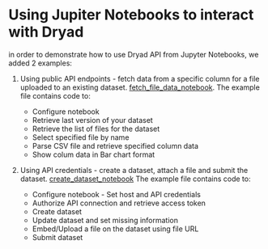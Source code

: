 Using Jupiter Notebooks to interact with Dryad
========================

in order to demonstrate how to use Dryad API from Jupyter Notebooks, we added 2 examples:
1. Using public API endpoints - fetch data from a specific column for a file uploaded to an existing dataset. [fetch_file_data_notebook](./fetch_file_data_notebook.ipynb).
The example file contains code to:
    * Configure notebook
    * Retrieve last version of your dataset
    * Retrieve the list of files for the dataset
    * Select specified file by name
    * Parse CSV file and retrieve specified column data
    * Show colum data in Bar chart format


2. Using API credentials - create a dataset, attach a file and submit the dataset. [create_dataset_notebook](./create_dataset_notebook.ipynb)
The example file contains code to:
    * Configure notebook - Set host and API credentials
    * Authorize API connection and retrieve access token
    * Create dataset
    * Update dataset and set missing information
    * Embed/Upload a file on the dataset using file URL
    * Submit dataset


